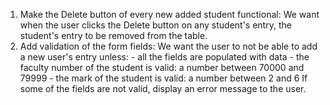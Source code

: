 1. Make the Delete button of every new added student functional:
    We want when the user clicks the Delete button on any student's entry, the student's entry to be removed from the table.
2. Add validation of the form fields:
    We want the user to not be able to add a new user's entry unless:
        - all the fields are populated with data
        - the faculty number of the student is valid: a number between 70000 and 79999
        - the mark of the student is valid: a number between 2 and 6
    If some of the fields are not valid, display an error message to the user.